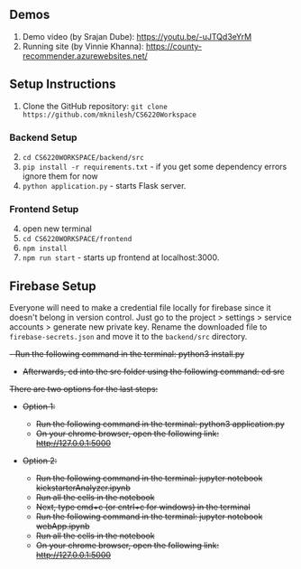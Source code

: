 ## Demos
  1. Demo video (by Srajan Dube): https://youtu.be/-uJTQd3eYrM
  2. Running site (by Vinnie Khanna): https://county-recommender.azurewebsites.net/
## Setup Instructions
  1. Clone the GitHub repository: `git clone
	https://github.com/mknilesh/CS6220Workspace`
### Backend Setup
2. `cd CS6220WORKSPACE/backend/src`
3. `pip install -r requirements.txt` - if you get some dependency errors ignore them for now
4. `python application.py` - starts Flask server. 

### Frontend Setup
4. open new terminal
5. `cd CS6220WORKSPACE/frontend`
6. `npm install`
7. `npm run start` - starts up frontend at localhost:3000. 

## Firebase Setup
Everyone will need to make a credential file locally for firebase since it doesn't belong in version control. Just go to the project > settings > service accounts > generate new private key. Rename the downloaded file to `firebase-secrets.json` and move it to the `backend/src` directory.

<s> - Run the following command in the terminal:
	python3 install.py
- Afterwards, cd into the src folder using the following command:
	cd src

There are two options for the last steps:
- Option 1:
    - Run the following command in the terminal:
            python3 application.py
    - On your chrome browser, open the following link:
            http://127.0.0.1:5000

- Option 2:
    - Run the following command in the terminal:
            jupyter notebook kickstarterAnalyzer.ipynb
    - Run all the cells in the notebook
    - Next, type cmd+c (or cntrl+c for windows) in the terminal
    - Run the following command in the terminal:
            jupyter notebook webApp.ipynb
    - Run all the cells in the notebook
    - On your chrome browser, open the following link:
            http://127.0.0.1:5000 </s> 
